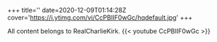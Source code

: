 +++
title=''
date=2020-12-09T01:14:28Z
cover='https://i.ytimg.com/vi/CcPBIIF0wGc/hqdefault.jpg'
+++

All content belongs to RealCharlieKirk.
{{< youtube CcPBIIF0wGc >}}
